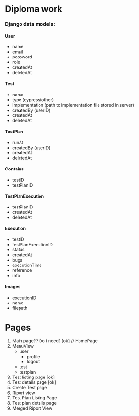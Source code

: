 # Diploma work

### Django data models:
#### User
- name
- email
- password
- role
- createdAt
- deletedAt

#### Test
- name
- type (cypress/other)
- implementation (path to implementation file stored in server)
- createdBy (userID)
- createdAt
- deletedAt

#### TestPlan
- runAt
- createdBy (userID)
- createdAt
- deletedAt

#### Contains
- testID
- testPlanID

#### TestPlanExecution
- testPlanID
- createdAt
- deletedAt

#### Execution
- testID
- testPlanExecutionID
- status
- createdAt
- bugs
- executionTime
- reference
- info

#### Images
- executionID
- name
- filepath


# Pages

1. Main page?? Do I need? [ok] // HomePage
2. MenuView
    - user
        - profile
        - logout
    - test
    - testplan
3. Test listing page [ok]
4. Test details page [ok]
5. Create Test page
6. Riport view
7. Test Plan Listing Page
8. Test plan details page
9. Merged Riport View